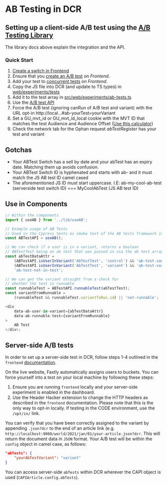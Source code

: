 # AB Testing in DCR

## Setting up a client-side A/B test using the [A/B Testing Library](https://github.com/guardian/ab-testing)

The library docs above explain the integration and the API.

### Quick Start

1. [Create a switch in Frontend](https://github.com/guardian/frontend/blob/main/common/app/conf/switches/ABTestSwitches.scala)
2. Ensure that you [create an A/B test](https://github.com/guardian/frontend/tree/main/static/src/javascripts/projects/common/modules/experiments/tests) on _Frontend_.
3. Add your test to [concurrent tests](https://github.com/guardian/frontend/blob/main/static/src/javascripts/projects/common/modules/experiments/ab-tests.ts) on _Frontend_.
4. Copy the JS file into DCR (and update to TS types) in [web/experiments/tests](https://github.com/guardian/dotcom-rendering/tree/main/dotcom-rendering/src/web/experiments/tests)
5. Add it to the test array in [src/web/experiments/ab-tests.ts](https://github.com/guardian/dotcom-rendering/blob/main/dotcom-rendering/src/web/experiments/ab-tests.ts)
6. Use the [A/B test API](https://github.com/guardian/ab-testing#the-api)
7. Force the A/B test (ignoring canRun of A/B test and variant) with the URL opt-in http://local...#ab-yourTest=yourVariant
8. Set a GU_mvt_id or GU_mvt_id_local cookie with the MVT ID that matches the test Audience and Audience Offset ([Use this calculator](https://ab-tests.netlify.app/))
9. Check the network tab for the Ophan request _abTestRegister_ has your test and variant

## Gotchas

-   Your ABTest Switch has a sell by date and your abTest has an expiry date. Matching them up avoids confusion.
-   Your ABTest Switch ID is hyphenated and starts with ab- and it must match the JS AB test ID camel cased
-   The aforementioned JS ID _must_ start uppercase. I.E: ab-my-cool-ab-test (serverside test switch ID) === MyCoolAbTest (JS AB test ID)

## Use in Components

```ts
// Within the components
import { useAB } from '../lib/useAB';

// Example usage of AB Tests
// Used in the Cypress tests as smoke test of the AB tests framework integration
const ABTestAPI = useAB();

// We can check if a user is in a variant, returns a boolean
// ABTestTest being an ab test that was passed in via the ab test array
const abTestDataAttr =
    (ABTestAPI.isUserInVariant('AbTestTest', 'control') && 'ab-test-control') ||
    (ABTestAPI.isUserInVariant('AbTestTest', 'variant') && 'ab-test-variant') ||
    'ab-test-not-in-test';

// We can get the variant straight from a check for
// whether the test is runnable
const runnableTest = ABTestAPI.runnableTest(abTestTest);
const variantFromRunnable =
    (runnableTest && runnableTest.variantToRun.id) || 'not-runnable';

<div
    data-ab-user-in-variant={abTestDataAttr}
    data-ab-runnable-test={variantFromRunnable}
>
    AB Test
</div>;
```

## Server-side A/B tests

In order to set up a server-side test in DCR, follow steps 1-4 outlined in the `frontend` [documentation](https://github.com/guardian/frontend/blob/main/docs/03-dev-howtos/01-ab-testing.md#write-a-server-side-test).

On the live website, Fastly automatically assigns users to buckets. You can force yourself into a test on your local machine by following these steps:

1. Ensure you are running `frontend` locally and your server-side experiment is enabled in the dashboard.
2. Use the Header Hacker extension to change the HTTP headers as described in the `frontend` documentation. Please note that this is the only way to opt-in locally. If testing in the CODE environment, use the `/opt/in/` link.

You can verify that you have been correctly assigned to the variant by appending `.json?dcr` to the end of an article link (e.g. `http://localhost:9000/world/2021/jan/01/your-article.json?dcr`. This will return the document data in `JSON` format. Your A/B test will be within the `config` object in camel case, as follows:

```json
"abTests": {
	"yourAbTestVariant": "variant"
}
```

You can access server-side `abTests` within DCR wherever the CAPI object is used (`CAPIArticle.config.abTests`).
